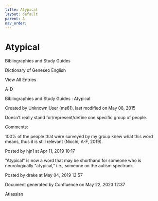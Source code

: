 ```yaml
---
title: Atypical
layout: default
parent: A
nav_order:
---
```


# Atypical

Bibliographies and Study Guides

Dictionary of Geneseo English

View All Entries

A-D

Bibliographies and Study Guides : Atypical

Created by  Unknown User (ms61), last modified on May 08, 2015

Doesn't really stand for/represent/define one specific group of people.

Comments:

100% of the people that were surveyed by my group knew what this word means, thus it is still relevant (Nicchi, A-F, 2019). 

Posted by hjn1 at Apr 11, 2019 10:17

&quot;Atypical&quot; is now a word that may be shorthand for someone who is neurologically &quot;atypical,&quot; i.e., someone on the autism spectrum. 

Posted by drake at May 04, 2019 12:57

Document generated by Confluence on May 22, 2023 12:37

Atlassian
